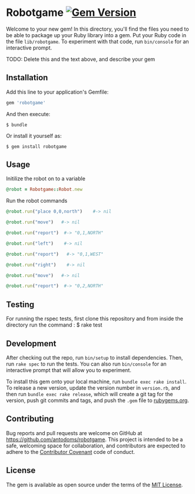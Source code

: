 # Robotgame [![Gem Version](https://badge.fury.io/rb/robotgame.svg)](https://badge.fury.io/rb/robotgame)

Welcome to your new gem! In this directory, you'll find the files you need to be able to package up your Ruby library into a gem. Put your Ruby code in the file `lib/robotgame`. To experiment with that code, run `bin/console` for an interactive prompt.

TODO: Delete this and the text above, and describe your gem

## Installation

Add this line to your application's Gemfile:

```ruby
gem 'robotgame'
```

And then execute:

    $ bundle

Or install it yourself as:

    $ gem install robotgame

## Usage

Initilize the robot on to a variable
```ruby
@robot = Robotgame::Robot.new
```

Run the robot commands
```ruby
@robot.run("place 0,0,north")    #-> nil

@robot.run("move")   #-> nil

@robot.run("report")  #-> "0,1,NORTH"

@robot.run("left")    #-> nil

@robot.run("report")   #-> "0,1,WEST"

@robot.run("right")    #-> nil

@robot.run("move")   #-> nil

@robot.run("report")  #-> "0,2,NORTH"

```

## Testing
For running the rspec tests, first clone this repository and from inside the directory run the command :
    $ rake test

## Development

After checking out the repo, run `bin/setup` to install dependencies. Then, run `rake spec` to run the tests. You can also run `bin/console` for an interactive prompt that will allow you to experiment.

To install this gem onto your local machine, run `bundle exec rake install`. To release a new version, update the version number in `version.rb`, and then run `bundle exec rake release`, which will create a git tag for the version, push git commits and tags, and push the `.gem` file to [rubygems.org](https://rubygems.org).

## Contributing

Bug reports and pull requests are welcome on GitHub at https://github.com/antodoms/robotgame. This project is intended to be a safe, welcoming space for collaboration, and contributors are expected to adhere to the [Contributor Covenant](http://contributor-covenant.org) code of conduct.


## License

The gem is available as open source under the terms of the [MIT License](http://opensource.org/licenses/MIT).

